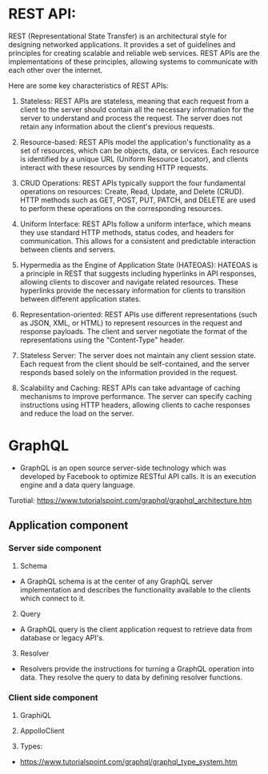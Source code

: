 # REST API: 
REST (Representational State Transfer) is an architectural style for designing networked applications. It provides a set of guidelines and principles for creating scalable and reliable web services. REST APIs are the implementations of these principles, allowing systems to communicate with each other over the internet.

Here are some key characteristics of REST APIs:

1. Stateless: REST APIs are stateless, meaning that each request from a client to the server should contain all the necessary information for the server to understand and process the request. The server does not retain any information about the client's previous requests.

2. Resource-based: REST APIs model the application's functionality as a set of resources, which can be objects, data, or services. Each resource is identified by a unique URL (Uniform Resource Locator), and clients interact with these resources by sending HTTP requests.

3. CRUD Operations: REST APIs typically support the four fundamental operations on resources: Create, Read, Update, and Delete (CRUD). HTTP methods such as GET, POST, PUT, PATCH, and DELETE are used to perform these operations on the corresponding resources.

4. Uniform Interface: REST APIs follow a uniform interface, which means they use standard HTTP methods, status codes, and headers for communication. This allows for a consistent and predictable interaction between clients and servers.

5. Hypermedia as the Engine of Application State (HATEOAS): HATEOAS is a principle in REST that suggests including hyperlinks in API responses, allowing clients to discover and navigate related resources. These hyperlinks provide the necessary information for clients to transition between different application states.

6. Representation-oriented: REST APIs use different representations (such as JSON, XML, or HTML) to represent resources in the request and response payloads. The client and server negotiate the format of the representations using the "Content-Type" header.

7. Stateless Server: The server does not maintain any client session state. Each request from the client should be self-contained, and the server responds based solely on the information provided in the request.

8. Scalability and Caching: REST APIs can take advantage of caching mechanisms to improve performance. The server can specify caching instructions using HTTP headers, allowing clients to cache responses and reduce the load on the server.

# GraphQL
- GraphQL is an open source server-side technology which was developed by Facebook to optimize RESTful API calls. It is an execution engine and a data query language.

Turotial: https://www.tutorialspoint.com/graphql/graphql_architecture.htm

## Application component
### Server side component
1. Schema
- A GraphQL schema is at the center of any GraphQL server implementation and describes the functionality available to the clients which connect to it.
2. Query
- A GraphQL query is the client application request to retrieve data from database or legacy API's.
3. Resolver
- Resolvers provide the instructions for turning a GraphQL operation into data. They resolve the query to data by defining resolver functions.
### Client side component
1. GraphiQL
2. AppolloClient

4. Types:
- https://www.tutorialspoint.com/graphql/graphql_type_system.htm